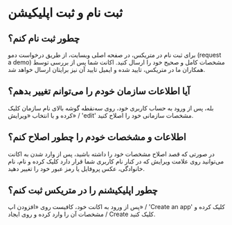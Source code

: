 # ثبت نام و ثبت اپلیکیشن

## چطور ثبت نام کنم؟

برای ثبت نام در متریکس، در صفحه اصلی وبسایت، از طریق درخواست دمو (request a demo) مشخصات کامل و صحیح خود را ارسال کنید. اکانت شما پس از بررسی توسط همکاران ما در متریکس، تایید شده و ایمیل تایید آن نیز برایتان ارسال خواهد شد.

## آیا اطلاعات سازمان خودم را می‌توانم تغییر بدهم؟

بله، پس از ورود به حساب کاربری خود، روی سه‌نقطه گوشه بالای نام سازمان کلیک کرده و با انتخاب «ویرایش» / 'edit' مشخصات سازمانی خود را اصلاح کنید.

## اطلاعات و مشخصات خودم را چطور اصلاح کنم؟

در صورتی که قصد اصلاح مشخصات خود را داشته باشید، پس از وارد شدن به اکانت می‌توانید روی علامت ویرایش که در کنار نام کاربری شما قرار دارد کلیک کرده و نام، نام خانوادگی، عکس پروفایل یا رمز عبور خود را تغییر دهید.

## چطور اپلیکیشنم را در متریکس ثبت کنم؟

پس از ورود به اکانت خود، کافیست روی «افزودن اپ» / 'Create an app' کلیک کرده و مشخصات آن را وارد کرده و روی ایجاد / Create کلیک کنید.
